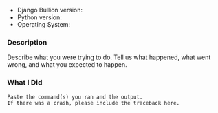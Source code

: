 * Django Bullion version:
* Python version:
* Operating System:

### Description

Describe what you were trying to do.
Tell us what happened, what went wrong, and what you expected to happen.

### What I Did

```
Paste the command(s) you ran and the output.
If there was a crash, please include the traceback here.
```
